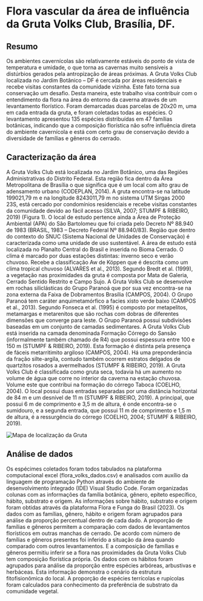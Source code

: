 # Flora vascular da área de influência da Gruta Volks Club, Brasília, DF.
## Resumo
Os ambientes cavernícolas são relativamente estáveis do ponto de vista de temperatura e umidade, o que torna as cavernas muito sensíveis a distúrbios gerados pela antropização de áreas próximas. A Gruta Volks Club localizada no Jardim Botânico – DF é cercada por áreas residenciais e recebe visitas constantes da comunidade vizinha. Este fato torna sua conservação um desafio. Desta maneira, este trabalho visa contribuir com o entendimento da flora na área do entorno da caverna através de um levantamento florístico. Foram demarcadas duas parcelas de 20x20 m, uma em cada entrada da gruta, e foram coletadas todas as espécies. O levantamento apresentou 135 espécies distribuídas em 47 famílias botânicas, indicando que a composição florística não sofre influência direta do ambiente cavernícola e está com certo grau de conservação devido a diversidade de famílias e gêneros do cerrado.

## Caracterização da área
A Gruta Volks Club está localizada no Jardim Botânico, uma das Regiões Administrativas do Distrito Federal. Esta região fica dentro da Área Metropolitana de Brasília o que significa que é um local com alto grau de adensamento urbano (CODEPLAN, 2014). A gruta encontra-se na latitude 199021,79 m e na longitude 8243011,79 m no sistema UTM Sirgas 2000 23S, está cercado por condomínios residenciais e recebe visitas constantes da comunidade devido ao fácil acesso (SILVA, 2007; STUMPF & RIBEIRO, 2019) (Figura 1). 
O local de estudo pertence ainda a Área de Proteção Ambiental (APA) do São Bartolomeu que foi criada pelo Decreto Nº 88.940 de 1983 (BRASIL, 1983 – Decreto Federal Nº 88.940/83). Região que dentro do contexto do SNUC (Sistema Nacional de Unidades de Conservação) é caracterizada como uma unidade de uso sustentável.
A área de estudo está localizada no Planalto Central do Brasil e inserida no Bioma Cerrado. O clima é marcado por duas estações distintas: inverno seco e verão chuvoso. Recebe a classificação Aw de Köppen que é descrita como um clima tropical chuvoso (ALVARES et al., 2013). Segundo Bredt et al. (1999), a vegetação nas proximidades da gruta é composta por Mata de Galeria, Cerrado Sentido Restrito e Campo Sujo. 
A Gruta Volks Club se desenvolve em rochas siliclásticas do Grupo Paranoá que por sua vez encontra-se na zona externa da Faixa de Dobramentos Brasília (CAMPOS, 2004). O Grupo Paranoá tem caráter anquimetamórfico a facies xisto verde baixo (CAMPOS et al., 2013). Segundo Fonseca et al. (1995) é composto por metapelitos, metamargas e metarenitos que são rochas com dobras de diferentes dimensões que converge para leste.
O Grupo Paranoá possui subdivisões baseadas em um conjunto de camadas sedimentares. A Gruta Volks Club está inserida na camada denominada Formação Córrego do Sansão (informalmente também chamado de R4) que possui espessura entre 100 e 150 m (STUMPF & RIBEIRO, 2019). Esta formação é distinta pela presença de fáceis metarritimito argiloso (CAMPOS, 2004). Há uma preponderância da fração silte-argila, contudo também ocorrem estratos delgados de quartzitos rosados a avermelhados (STUMPF & RIBEIRO, 2019).
A Gruta Volks Club é classificada como gruta seca, todavia há um aumento no volume de água que corre no interior da caverna na estação chuvosa. Volume este que contribui na formação do córrego Taboca (COELHO, 2004). O local possui duas entradas separadas por uma distância horizontal de 84 m e um desnível de 11 m (STUMPF & RIBEIRO, 2019). A principal, que possui 6 m de comprimento e 3,5 m de altura, é onde encontra-se o sumidouro, e a segunda entrada, que possui 11 m de comprimento e 1,5 m de altura, é a ressurgência do córrego (COELHO, 2004; STUMPF & RIBEIRO, 2019).

![Mapa de localização da Gruta](mapa_relatório_VolksClub2.png)


## Análise de dados
Os espécimes coletados foram todos tabulados na plataforma computacional excel (flora_volks_dados.csv) e analisados com auxílio da linguagem de programação Python através do ambiente de desenvolvimento integrado (IDE) Visual Studio Code. Foram organizadas colunas com as informações da família botânica, gênero, epíteto específico, hábito, substrato e origem. As informações sobre hábito, substrato e origem foram obtidas através da plataforma Flora e Funga do Brasil (2023).
Os dados com as famílias, gênero, hábito e origem foram agrupados para análise da proporção percentual dentro de cada dado. A proporção de famílias e gêneros permitem a comparação com dados de levantamentos florísticos em outras manchas de cerrado. De acordo com número de famílias e gêneros presentes foi inferido a situação da área quando comparado com outros levantamentos. E a composição de famílias e gêneros permitiu inferir se a flora nas proximidades da Gruta Volks Club tem composição florística própria.
Os dados com os hábitos foram agrupados para análise da proporção entre espécies arbóreas, arbustivas e herbáceas. Esta informação demonstra o cenário da estrutura fitofisionômica do local. A proporção de espécies terrícolas e rupícolas foram calculados para conhecimento da preferência de substrato da comunidade vegetal.
